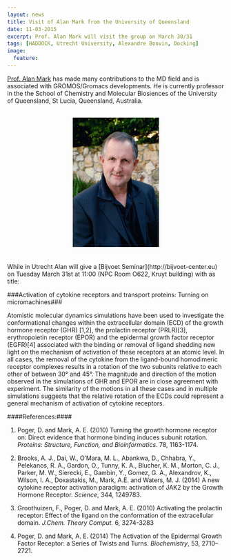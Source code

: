 ```yaml
---
layout: news
title: Visit of Alan Mark from the University of Queensland
date: 11-03-2015
excerpt: Prof. Alan Mark will visit the group on March 30/31
tags: [HADDOCK, Utrecht University, Alexandre Bonvin, Docking]
image:
  feature:
---
```

[Prof. Alan Mark](http://staff.scmb.uq.edu.au/staff/alan-mark) has made many contributions to the MD field and is associated with GROMOS/Gromacs developments.
He is currently professor in the the School of Chemistry and Molecular Biosiences of the University of Queensland, St Lucia, Queensland, Australia.

<BR>
   <center><img src="/images/posts/AlanMark.gif"></center>
<BR>
<BR>
While in Utrecht Alan will give a [Bijvoet Seminar](http://bijvoet-center.eu) on Tuesday March 31st at 11:00 (NPC Room O622, Kruyt building) with as title:


###Activation of cytokine receptors and transport proteins: Turning on micromachines###


Atomistic molecular dynamics simulations have been used to investigate the conformational changes within the extracellular domain (ECD) of the growth hormone receptor (GHR) [1,2], the prolactin receptor (PRLR)[3], erythropoietin receptor (EPOR) and the epidermal growth factor receptor (EGFR)[4] associated with the binding or removal of ligand shedding new light on the mechanism of activation of these receptors at an atomic level. In all cases, the removal of the cytokine from the ligand-bound homodimeric receptor complexes results in a rotation of the two subunits relative to each other of between 30° and 45°. The magnitude and direction of the motion observed in the simulations of GHR and EPOR are in close agreement with experiment. The similarity of the motions in all these cases and in multiple simulations suggests that the relative rotation of the ECDs could represent a general mechanism of activation of cytokine receptors.




####References:####

   1. Poger, D. and Mark, A. E. (2010) Turning the growth hormone receptor on: Direct evidence that hormone binding induces subunit rotation. *Proteins: Structure, Function, and Bioinformatics*. 78, 1163-1174.

   2. Brooks, A. J., Dai, W., O’Mara, M. L., Abankwa, D., Chhabra, Y., Pelekanos, R. A., Gardon, O., Tunny, K. A., Blucher, K. M., Morton, C. J., Parker, M. W., Sierecki, E., Gambin, Y., Gomez, G. A., Alexandrov, K., Wilson, I. A., Doxastakis, M., Mark, A.E. and Waters, M. J. (2014) A new cytokine receptor activation paradigm: activation of JAK2 by the Growth Hormone Receptor. *Science*, 344, 1249783.

   3. Groothuizen, F., Poger, D. and Mark, A. E. (2010)  Activating the prolactin receptor: Effect of the ligand on the conformation of the extracellular domain.  *J.Chem. Theory Comput.* 6, 3274-3283

   4. Poger, D. and Mark, A. E. (2014) The Activation of the Epidermal Growth Factor Receptor: a Series of Twists and Turns. *Biochemistry*, 53, 2710–2721.
